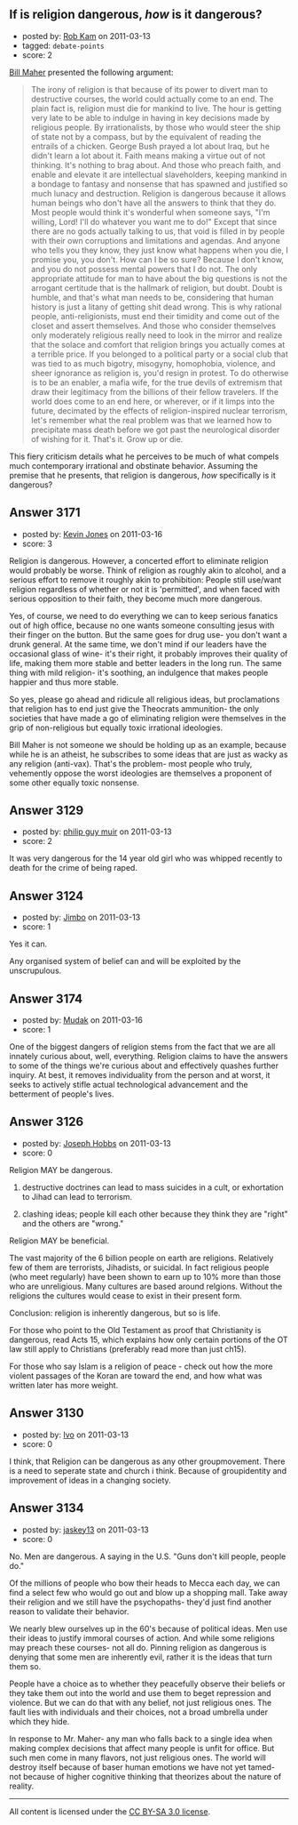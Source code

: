 ## If is religion dangerous, *how* is it dangerous?

- posted by: [Rob Kam](https://stackexchange.com/users/-1/612-rob-kam) on 2011-03-13
- tagged: `debate-points`
- score: 2

[Bill Maher][1] presented the following argument: 

> The irony of religion is that because
> of its power to divert man to
> destructive courses, the world could
> actually come to an end. The plain
> fact is, religion must die for mankind
> to live. The hour is getting very late
> to be able to indulge in having in key
> decisions made by religious people. By
> irrationalists, by those who would
> steer the ship of state not by a
> compass, but by the equivalent of
> reading the entrails of a chicken.
> George Bush prayed a lot about Iraq,
> but he didn't learn a lot about it.
> Faith means making a virtue out of not
> thinking. It's nothing to brag about.
> And those who preach faith, and enable
> and elevate it are intellectual
> slaveholders, keeping mankind in a
> bondage to fantasy and nonsense that
> has spawned and justified so much
> lunacy and destruction. Religion is
> dangerous because it allows human
> beings who don't have all the answers
> to think that they do. Most people
> would think it's wonderful when
> someone says, "I'm willing, Lord! I'll
> do whatever you want me to do!" Except
> that since there are no gods actually
> talking to us, that void is filled in
> by people with their own corruptions
> and limitations and agendas. And
> anyone who tells you they know, they
> just know what happens when you die, I
> promise you, you don't. How can I be
> so sure? Because I don't know, and you
> do not possess mental powers that I do
> not. The only appropriate attitude for
> man to have about the big questions is
> not the arrogant certitude that is the
> hallmark of religion, but doubt. Doubt
> is humble, and that's what man needs
> to be, considering that human history
> is just a litany of getting shit dead
> wrong. This is why rational people,
> anti-religionists, must end their
> timidity and come out of the closet
> and assert themselves. And those who
> consider themselves only moderately
> religious really need to look in the
> mirror and realize that the solace and
> comfort that religion brings you
> actually comes at a terrible price. If
> you belonged to a political party or a
> social club that was tied to as much
> bigotry, misogyny, homophobia,
> violence, and sheer ignorance as
> religion is, you'd resign in protest.
> To do otherwise is to be an enabler, a
> mafia wife, for the true devils of
> extremism that draw their legitimacy
> from the billions of their fellow
> travelers. If the world does come to
> an end here, or wherever, or if it
> limps into the future, decimated by
> the effects of religion-inspired
> nuclear terrorism, let's remember what
> the real problem was that we learned
> how to precipitate mass death before
> we got past the neurological disorder
> of wishing for it. That's it. Grow up
> or die.

This fiery criticism details what he perceives to be much of what compels much contemporary irrational and obstinate behavior. Assuming the premise that he presents, that religion is dangerous, *how* specifically is it dangerous?

  [1]: http://en.wikipedia.org/wiki/Bill_maher


## Answer 3171

- posted by: [Kevin Jones](https://stackexchange.com/users/-1/186-kevin-jones) on 2011-03-16
- score: 3

<p>Religion is dangerous.  However, a concerted effort to eliminate religion would probably be worse.  Think of religion as roughly akin to alcohol, and a serious effort to remove it roughly akin to prohibition:  People still use/want religion regardless of whether or not it is 'permitted', and when faced with serious opposition to their faith, they become much more dangerous.  </p>

<p>Yes, of course, we need to do everything we can to keep serious fanatics out of high office, because no one wants someone consulting jesus with their finger on the button.  But the same goes for drug use- you don't want a drunk general.  At the same time, we don't mind if our leaders have the occasional glass of wine- it's their right, it probably improves their quality of life, making them more stable and better leaders in the long run.  The same thing with mild religion- it's soothing, an indulgence that makes people happier and thus more stable.  </p>

<p>So yes, please go ahead and ridicule all religious ideas, but proclamations that religion has to end just give the Theocrats ammunition- the only societies that have made a go of eliminating religion were themselves in the grip of non-religious but equally toxic irrational ideologies.  </p>

<p>Bill Maher is not someone we should be holding up as an example, because while he is an atheist, he subscribes to some ideas that are just as wacky as any religion (anti-vax).  That's the problem- most people who truly, vehemently oppose the worst ideologies are themselves a proponent of some other equally toxic nonsense.  </p>



## Answer 3129

- posted by: [philip guy muir](https://stackexchange.com/users/-1/182-philip-guy-muir) on 2011-03-13
- score: 2

<p>It was very dangerous for the 14 year old girl who was whipped recently to death for the crime of being raped. </p>



## Answer 3124

- posted by: [Jimbo](https://stackexchange.com/users/-1/1258-jimbo) on 2011-03-13
- score: 1

<p>Yes it can.</p>

<p>Any organised system of belief can and will be exploited by the unscrupulous.</p>



## Answer 3174

- posted by: [Mudak](https://stackexchange.com/users/-1/205-mudak) on 2011-03-16
- score: 1

<p>One of the biggest dangers of religion stems from the fact that we are all innately curious about, well, everything.  Religion claims to have the answers to some of the things we're curious about and effectively quashes further inquiry.  At best, it removes individuality from the person and at worst, it seeks to actively stifle actual technological advancement and the betterment of people's lives.</p>



## Answer 3126

- posted by: [Joseph Hobbs](https://stackexchange.com/users/-1/1260-joseph-hobbs) on 2011-03-13
- score: 0

<p>Religion MAY be dangerous. </p>

<ol>
<li><p>destructive doctrines can lead to mass suicides in a cult, or exhortation to Jihad can lead to terrorism.</p></li>
<li><p>clashing ideas; people kill each other because they think they are "right" and the others are "wrong." </p></li>
</ol>

<p>Religion MAY be beneficial.</p>

<p>The vast majority of the 6 billion people on earth are religions. Relatively few of them are terrorists, Jihadists, or suicidal. In fact religious people (who meet regularly) have been shown to earn up to 10% more than those who are unreligious. Many cultures are based around relgions. Without the religions the cultures would cease to exist in their present form. </p>

<p>Conclusion: religion is inherently dangerous, but so is life. </p>

<p>For those who point to the Old Testament as proof that Christianity is dangerous, read Acts 15, which explains how only certain portions of the OT law still apply to Christians (preferably read more than just ch15). </p>

<p>For those who say Islam is a religion of peace - check out how the more violent passages of the Koran are toward the end, and how what was written later has more weight. </p>



## Answer 3130

- posted by: [Ivo](https://stackexchange.com/users/-1/1263-ivo) on 2011-03-13
- score: 0

<p>I think, that Religion can be dangerous as any other groupmovement. There is a need to seperate state and church i think. Because of groupidentity and improvement of ideas in a changing society.    </p>



## Answer 3134

- posted by: [jaskey13](https://stackexchange.com/users/-1/1107-jaskey13) on 2011-03-13
- score: 0

<p>No. Men are dangerous. A saying in the U.S. "Guns don't kill people, people do."</p>

<p>Of the millions of people who bow their heads to Mecca each day, we can find a select few who would go out and blow up a shopping mall. Take away their religion and we still have the psychopaths- they'd just find another reason to validate their behavior.</p>

<p>We nearly blew ourselves up in the 60's because of political ideas. Men use their ideas to justify immoral courses of action. And while some religions may preach these courses- not all do. Pinning religion as dangerous is denying that some men are inherently evil, rather it is the ideas that turn them so. </p>

<p>People have a choice as to whether they peacefully observe their beliefs or they take them out into the world and use them to beget repression and violence. But we can do that with any belief, not just religious ones. The fault lies with individuals and their choices, not a broad umbrella under which they hide.</p>

<p>In response to Mr. Maher- any man who falls back to a single idea when making complex decisions that affect many people is unfit for office. But such men come in many flavors, not just religious ones. The world will destroy itself because of baser human emotions we have not yet tamed- not because of higher cognitive thinking that theorizes about the nature of reality.</p>




---

All content is licensed under the [CC BY-SA 3.0 license](https://creativecommons.org/licenses/by-sa/3.0/).
